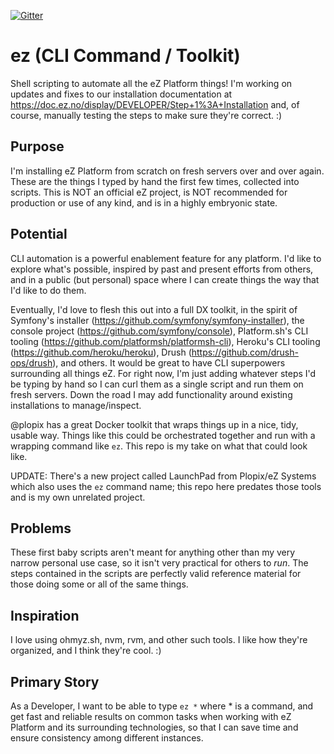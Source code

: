 

[![Gitter](https://badges.gitter.im/ez-cli.svg)](https://gitter.im/ez-cli?utm_source=badge&utm_medium=badge&utm_campaign=pr-badge)

# ez (CLI Command / Toolkit)
Shell scripting to automate all the eZ Platform things! I'm working on updates
and fixes to our installation documentation at
https://doc.ez.no/display/DEVELOPER/Step+1%3A+Installation
and, of course, manually testing the steps to make sure they're correct. :)

## Purpose
I'm installing eZ Platform from scratch on fresh servers over and over again.
These are the things I typed by hand the first few times, collected into
scripts. This is NOT an official eZ project, is NOT recommended for production
or use of any kind, and is in a highly embryonic state.

## Potential
CLI automation is a powerful enablement feature for any platform. I'd like to
explore what's possible, inspired by past and present efforts from others, and
in a public (but personal) space where I can create things the way that I'd like
to do them.

Eventually, I'd love to flesh this out into a full DX toolkit, in the spirit
of Symfony's installer (https://github.com/symfony/symfony-installer), the
console project (https://github.com/symfony/console), Platform.sh's CLI tooling
(https://github.com/platformsh/platformsh-cli), Heroku's CLI tooling
(https://github.com/heroku/heroku),
Drush (https://github.com/drush-ops/drush), and others. It would be great to
have CLI superpowers surrounding all things eZ. For right now, I'm just adding
whatever steps I'd be typing by hand so I can curl them as a single script and
run them on fresh servers. Down the road I may add functionality around existing
installations to manage/inspect.

@plopix has a great Docker toolkit that wraps things up in a nice, tidy, usable
way. Things like this could be orchestrated together and run with a wrapping
command like `ez`. This repo is my take on what that could look like.

UPDATE: There's a new project called LaunchPad from Plopix/eZ Systems which also
uses the `ez` command name; this repo here predates those tools and is my own
unrelated project.

## Problems
These first baby scripts aren't meant for anything other than my very narrow
personal use case, so it isn't very practical for others to _run_. The steps
contained in the scripts are perfectly valid reference material for those doing
some or all of the same things.

## Inspiration
I love using ohmyz.sh, nvm, rvm, and other such tools. I like how they're
organized, and I think they're cool. :)

## Primary Story
As a Developer, I want to be able to type `ez *` where * is a command, and get
fast and reliable results on common tasks when working with eZ Platform and its
surrounding technologies, so that I can save time and ensure consistency among
different instances.

